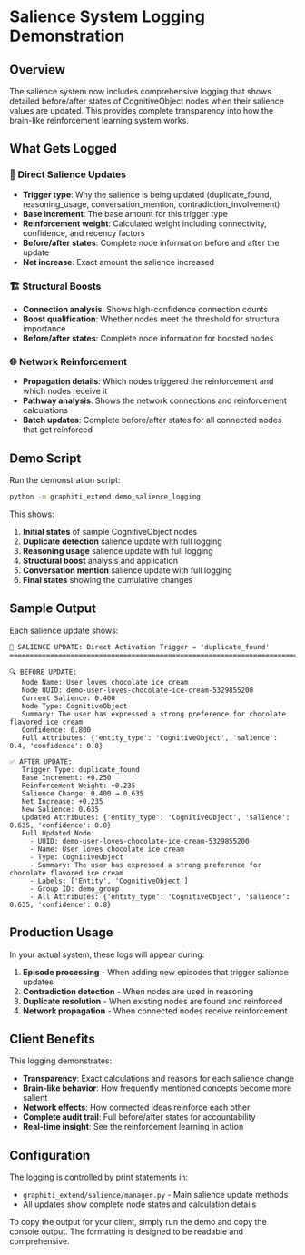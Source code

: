 # Salience System Logging Demonstration

## Overview

The salience system now includes comprehensive logging that shows detailed before/after states of CognitiveObject nodes when their salience values are updated. This provides complete transparency into how the brain-like reinforcement learning system works.

## What Gets Logged

### 🧠 Direct Salience Updates
- **Trigger type**: Why the salience is being updated (duplicate_found, reasoning_usage, conversation_mention, contradiction_involvement)
- **Base increment**: The base amount for this trigger type
- **Reinforcement weight**: Calculated weight including connectivity, confidence, and recency factors
- **Before/after states**: Complete node information before and after the update
- **Net increase**: Exact amount the salience increased

### 🏗️ Structural Boosts
- **Connection analysis**: Shows high-confidence connection counts
- **Boost qualification**: Whether nodes meet the threshold for structural importance
- **Before/after states**: Complete node information for boosted nodes

### 🌐 Network Reinforcement
- **Propagation details**: Which nodes triggered the reinforcement and which nodes receive it
- **Pathway analysis**: Shows the network connections and reinforcement calculations
- **Batch updates**: Complete before/after states for all connected nodes that get reinforced

## Demo Script

Run the demonstration script:

```bash
python -m graphiti_extend.demo_salience_logging
```

This shows:

1. **Initial states** of sample CognitiveObject nodes
2. **Duplicate detection** salience update with full logging
3. **Reasoning usage** salience update with full logging  
4. **Structural boost** analysis and application
5. **Conversation mention** salience update with full logging
6. **Final states** showing the cumulative changes

## Sample Output

Each salience update shows:

```
🧠 SALIENCE UPDATE: Direct Activation Trigger = 'duplicate_found'
================================================================================

🔍 BEFORE UPDATE:
   Node Name: User loves chocolate ice cream
   Node UUID: demo-user-loves-chocolate-ice-cream-5329855200
   Current Salience: 0.400
   Node Type: CognitiveObject
   Summary: The user has expressed a strong preference for chocolate flavored ice cream
   Confidence: 0.800
   Full Attributes: {'entity_type': 'CognitiveObject', 'salience': 0.4, 'confidence': 0.8}

✅ AFTER UPDATE:
   Trigger Type: duplicate_found
   Base Increment: +0.250
   Reinforcement Weight: +0.235
   Salience Change: 0.400 → 0.635
   Net Increase: +0.235
   New Salience: 0.635
   Updated Attributes: {'entity_type': 'CognitiveObject', 'salience': 0.635, 'confidence': 0.8}
   Full Updated Node:
     - UUID: demo-user-loves-chocolate-ice-cream-5329855200
     - Name: User loves chocolate ice cream
     - Type: CognitiveObject
     - Summary: The user has expressed a strong preference for chocolate flavored ice cream
     - Labels: ['Entity', 'CognitiveObject']
     - Group ID: demo_group
     - All Attributes: {'entity_type': 'CognitiveObject', 'salience': 0.635, 'confidence': 0.8}
```

## Production Usage

In your actual system, these logs will appear during:

1. **Episode processing** - When adding new episodes that trigger salience updates
2. **Contradiction detection** - When nodes are used in reasoning
3. **Duplicate resolution** - When existing nodes are found and reinforced
4. **Network propagation** - When connected nodes receive reinforcement

## Client Benefits

This logging demonstrates:

- **Transparency**: Exact calculations and reasons for each salience change
- **Brain-like behavior**: How frequently mentioned concepts become more salient
- **Network effects**: How connected ideas reinforce each other
- **Complete audit trail**: Full before/after states for accountability
- **Real-time insight**: See the reinforcement learning in action

## Configuration

The logging is controlled by print statements in:
- `graphiti_extend/salience/manager.py` - Main salience update methods
- All updates show complete node states and calculation details

To copy the output for your client, simply run the demo and copy the console output. The formatting is designed to be readable and comprehensive. 